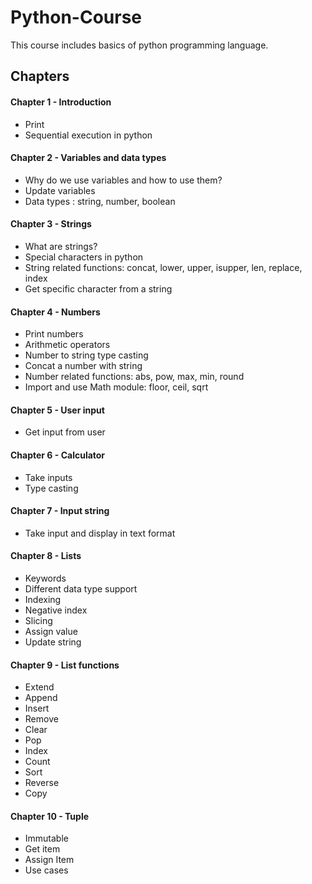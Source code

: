 # Python-Course

This course includes basics of python programming language.

## Chapters

#### Chapter 1 - Introduction

- Print
- Sequential execution in python

#### Chapter 2 - Variables and data types

- Why do we use variables and how to use them?
- Update variables
- Data types : string, number, boolean

#### Chapter 3 - Strings

- What are strings?
- Special characters in python
- String related functions: concat, lower, upper, isupper, len, replace, index
- Get specific character from a string

#### Chapter 4 - Numbers

- Print numbers
- Arithmetic operators
- Number to string type casting
- Concat a number with string
- Number related functions: abs, pow, max, min, round
- Import and use Math module: floor, ceil, sqrt

#### Chapter 5 - User input

- Get input from user

#### Chapter 6 - Calculator

- Take inputs
- Type casting

#### Chapter 7 - Input string

- Take input and display in text format

#### Chapter 8 - Lists

- Keywords
- Different data type support
- Indexing
- Negative index
- Slicing
- Assign value
- Update string

#### Chapter 9 - List functions

- Extend
- Append
- Insert
- Remove
- Clear
- Pop
- Index
- Count
- Sort
- Reverse
- Copy

#### Chapter 10 - Tuple

- Immutable
- Get item
- Assign Item
- Use cases
